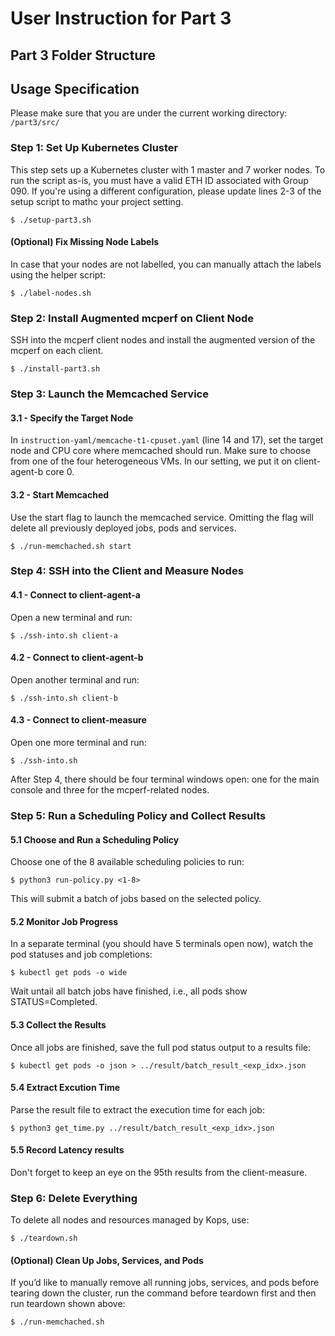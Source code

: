 # User Instruction for Part 3

## Part 3 Folder Structure

## Usage Specification
Please make sure that you are under the current working directory: ```/part3/src/```
### Step 1: Set Up Kubernetes Cluster
This step sets up a Kubernetes cluster with 1 master and 7 worker nodes.
To run the script as-is, you must have a valid ETH ID associated with Group 090.
If you're using a different configuration, please update lines 2-3 of the setup script to mathc your project setting.
```
$ ./setup-part3.sh
```
#### (Optional) Fix Missing Node Labels
In case that your nodes are not labelled, you can manually attach the labels using the helper script:
```
$ ./label-nodes.sh
```
### Step 2: Install Augmented mcperf on Client Node
SSH into the mcperf client nodes and install the augmented version of the mcperf on each client.
```
$ ./install-part3.sh 
```
### Step 3: Launch the Memcached Service
#### 3.1 - Specify the Target Node
In ```instruction-yaml/memcache-t1-cpuset.yaml``` (line 14 and 17), set the target node and CPU core where memcached should run. Make sure to choose from one of the four heterogeneous VMs. In our setting, we put it on client-agent-b core 0.
#### 3.2 - Start Memcached
Use the start flag to launch the memcached service. Omitting the flag will delete all previously deployed jobs, pods and services.
```
$ ./run-memchached.sh start
```
### Step 4: SSH into the Client and Measure Nodes
#### 4.1 - Connect to client-agent-a
Open a new terminal and run:
```
$ ./ssh-into.sh client-a
```
#### 4.2 - Connect to client-agent-b
Open another terminal and run:
```
$ ./ssh-into.sh client-b
```
#### 4.3 - Connect to client-measure
Open one more terminal and run:
```
$ ./ssh-into.sh
```
After Step 4, there should be four terminal windows open: one for the main console and three for the mcperf-related nodes.
### Step 5: Run a Scheduling Policy and Collect Results
#### 5.1 Choose and Run a Scheduling Policy
Choose one of the 8 available scheduling policies to run:
```
$ python3 run-policy.py <1-8>
```
This will submit a batch of jobs based on the selected policy.
#### 5.2 Monitor Job Progress
In a separate terminal (you should have 5 terminals open now), watch the pod statuses and job completions:
```
$ kubectl get pods -o wide
```
Wait untail all batch jobs have finished, i.e., all pods show STATUS=Completed.
#### 5.3 Collect the Results
Once all jobs are finished, save the full pod status output to a results file:
```
$ kubectl get pods -o json > ../result/batch_result_<exp_idx>.json
```
#### 5.4 Extract Excution Time
Parse the result file to extract the execution time for each job:
```
$ python3 get_time.py ../result/batch_result_<exp_idx>.json
```
#### 5.5 Record Latency results
Don't forget to keep an eye on the 95th results from the client-measure.
### Step 6: Delete Everything
To delete all nodes and resources managed by Kops, use:
```
$ ./teardown.sh
```
#### (Optional) Clean Up Jobs, Services, and Pods
If you’d like to manually remove all running jobs, services, and pods before tearing down the cluster, run the command before teardown first and then run teardown shown above:
```
$ ./run-memchached.sh
```
